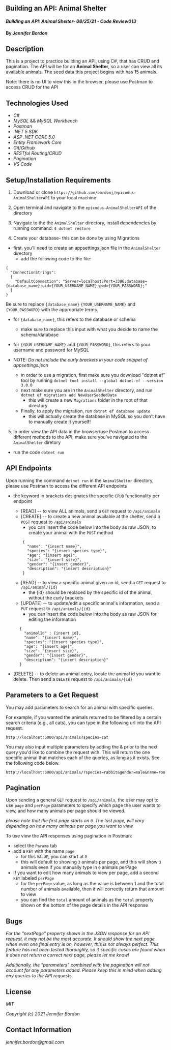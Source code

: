 ## Building an API: Animal Shelter

#### _Building an API: Animal Shelter- 08/25/21 - Code Review013_

#### By _**Jennifer Bordon**_
## Description
This is a project to practice building an API, using C#, that has CRUD and pagination. The API will be for an **Animal Shelter**, so a user can view all its available animals. The seed data this project begins with has 15 animals.

Note: there is no UI to view this in the browser, please use Postman to access CRUD for the API

## Technologies Used

* _C#_
* _MySQL_ && _MySQL Workbench_
* _Postman_
* _.NET 5 SDK_
* _ASP .NET CORE 5.0_
* _Entity Framework Core_
* _Git_/_Github_
* _RESTful Routing_/_CRUD_
* _Pagination_
* _VS Code_

## Setup/Installation Requirements

1. Download or clone `https://github.com/bordonj/epicodus-AnimalShelterAPI` to your local machine

2. Open terminal and navigate to the `epicodus-AnimalShelterAPI` of the directory

3. Navigate to the the `AnimalShelter` directory, install dependencies by running command:
`$ dotnet restore`

4. Create your database- this can be done by using Migrations
  - first, you'll need to create an appsettings.json file in the `AnimalShelter` directory
    - add the following code to the file:
```
{
  "ConnectionStrings":
  {
    "DefaultConnection": "Server=localhost;Port=3306;database={database_name};uid={YOUR_USERNAME_NAME};pwd={YOUR_PASSWORD};"
  }
}
```
Be sure to replace `{database_name}` `{YOUR_USERNAME_NAME}` and `{YOUR_PASSWORD}` with the appropriate terms.
- for `{database_name}`, this refers to the database or schema
  - make sure to replace this input with what you decide to name the schema/database
- for `{YOUR_USERNAME_NAME}` and `{YOUR_PASSWORD}`, this refers to your username and password for MySQL

- NOTE: _Do not include the curly brackets in your code snippet of appsettings.json_

  - in order to use a migration, first make sure you download "dotnet ef" tool by running `dotnet tool install --global dotnet-ef --version 3.0.0`
  - next make sure you are in the `AnimalShelter` directory, and run `dotnet ef migrations add NewUserSeededData`
    - this will create a new `Migrations` folder in the root of that directory
  - Finally, to apply the migration, run `dotnet ef database update`
    - this will actually create the database in MySQL so you don't have to manually create it yourself!


5. In order view the API data in the browser/use Postman to access different methods to the API, make sure you've navigated to the `AnimalShelter` diretory
  - run the code `dotnet run`


## API Endpoints
Upon running the command `dotnet run` in the `AnimalShelter` directory, please use Postman to access the different API endpoints
- the keyword in brackets designates the specific `CRUD` functionality per endpoint

  - [READ] -- to view ALL animals, send a `GET` request to `/api/animals`
  - [CREATE] -- to create a new animal available at the shelter, send a `POST` request to `/api/animals`
    - you can insert the code below into the body as raw JSON, to create your animal with the `POST` method
  ```
      {
        "name": "{insert name}",
        "species": "{insert species type}",
        "age": "{insert age}",
        "size": "{insert size}",
        "gender": "{insert gender}",
        "description": "{insert description}"
      }
  ```
  - [READ] -- to view a specific animal given an id, send a `GET` request to `/api/animal/{id}`
    - the {id} should be replaced by the specific id of the animal, without the curly brackets
  - [UPDATE] -- to update/edit a specific animal's information, send a `PUT` request to `/api/animals/{id}`
    - you can insert the code below into the body as raw JSON for editing the information
```
      {
        "animalId" : {insert id},
        "name": "{insert name}",
        "species": "{insert species type}",
        "age": "{insert age}",
        "size": "{insert size}",
        "gender": "{insert gender}",
        "description": "{insert description}"
      }
```
  - [DELETE] -- to delete an animal entry, locate the animal id you want to delete. Then send a `DELETE` request to `/api/animals/{id}`

## Parameters to a Get Request
You may add parameters to search for an animal with specific queries.

For example, if you wanted the animals returned to be filtered by a certain search criteria (e.g., all cats), you can type in the following url into the API request.

```
http://localhost:5000/api/animals?species=cat
```
You may also input multiple parameters by adding the & prior to the next query you'd like to combine the request with. This will return the one specific animal that matches each of the queries, as long as it exists. See the following code below.

```
http://localhost:5000/api/animals/?species=rabbit&gender=male&name=ron
```



## Pagination
Upon sending a general `GET` request to `/api/animals`, the user may opt to use `page` and `perPage` parameters to specify which page the user wants to view, and how many animals per page should be viewed. 

_please note that the first page starts on `0`. The last page, will vary depending on how many animals per page you want to view._

To use view the API responses using pagination in Postman:
- select the `Params` tab
- add a `KEY` with the name `page`
  - for this `VALUE`, you can start at `0`
  - this will default to showing `3` animals per page, and this will show `3` animals even if you manually type in `0` animals perPage
- if you want to edit how many animals to view per page, add a second `KEY` labeled `perPage`
  - for the `perPage` value, as long as the value is between 1 and the total number of animals available, then it will correctly return that amount to view
  - you can find the `total` amount of animals as the `total` property shown on the bottom of the page details in the API response

## Bugs

_For the "nextPage" property shown in the JSON response for an API request, it may not be the most accurate. It should show the next page when even one final entry is on, however, this is not always perfect. This feature has not been tested thoroughly, so if specific cases are found when it does not return a correct next page, please let me know!_

_Additionally, the "parameters" combined with the pagination will not account for any parameters added. Please keep this in mind when adding any queries to the API requests._

## License

_MIT_

_Copyright (c) 2021 Jennifer Bordon_


## Contact Information

_jennifer.bordon@gmail.com_